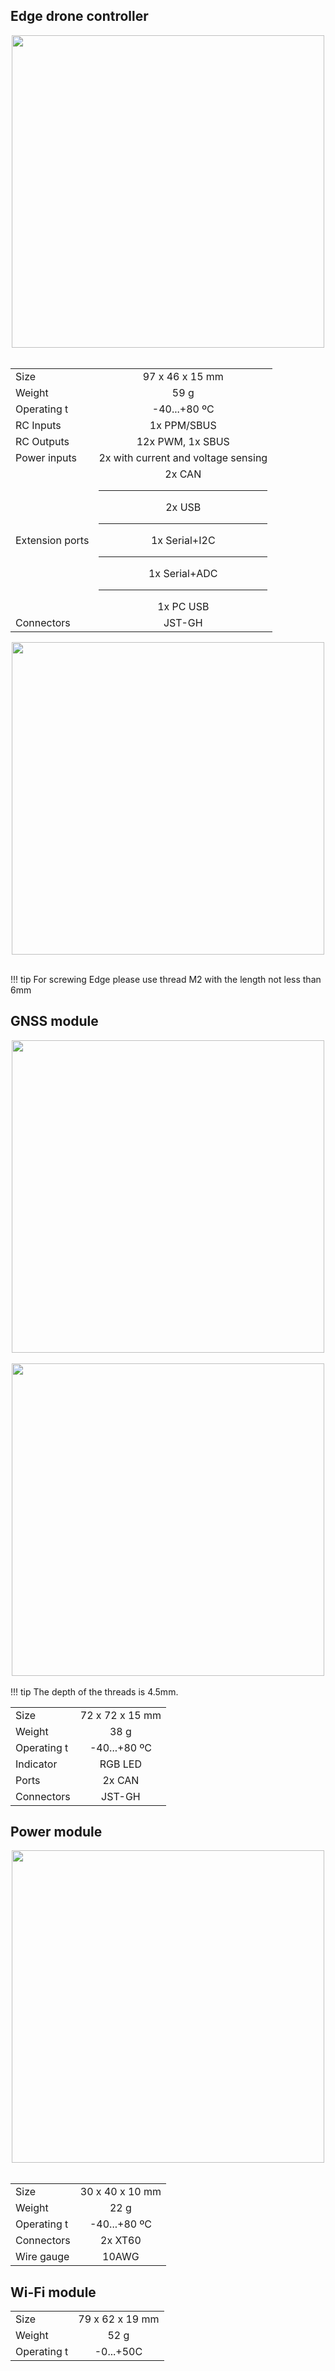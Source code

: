 ## Edge drone controller

<div style="text-align: center;"><img src="../../img/hardware_installation/edge_size.png" style="width: 500px;"></div><br>

| | |
|:-|:-:|
| Size | 97 x 46 x 15 mm |
| Weight | 59 g |
| Operating t | -40...+80 ºC |
| RC Inputs | 1x PPM/SBUS |
| RC Outputs | 12x PWM, 1x SBUS |
| Power inputs | 2x with current and voltage sensing |
| Extension ports | 2x CAN<hr> 2x USB<hr> 1x Serial+I2C<hr> 1x Serial+ADC<hr>1x PC USB |
| Connectors | JST-GH |

<div style="text-align: center;"><img src="../../img/hardware_installation/recommended_holes_for_mounting_edge.png" style="width: 500px;"></div><br>

!!! tip
    For screwing Edge please use thread M2 with the length not less than 6mm

## GNSS module

<div style="text-align: center;"><img src="../../img/hardware_installation/edge-gnss-dimensions_of_holes.png" style="width: 500px;"></div><br>

<div style="text-align: center;"><img src="../../img/hardware_installation/dimensions_of_holes.png" style="width: 500px;"></div><br>
!!! tip
    The depth of the threads is 4.5mm.

| | |
|:-|:-:|
| Size | 72 x 72 x 15 mm |
| Weight | 38 g |
| Operating t | -40...+80 ºC |
| Indicator | RGB LED |
| Ports | 2x CAN |
| Connectors | JST-GH |

## Power module

<div style="text-align: center;"><img src="../../img/hardware_installation/pm_dimensions.png" style="width: 500px;"></div><br>

| | |
|:-|:-:|
| Size | 30 x 40 x 10 mm |
| Weight | 22 g |
| Operating t | -40...+80 ºC |
| Connectors | 2x XT60 |
| Wire gauge | 10AWG |


## Wi-Fi module

| | |
|:-|:-:|
| Size | 79 x 62 x 19 mm |
| Weight | 52 g |
| Operating t | -0...+50C |
